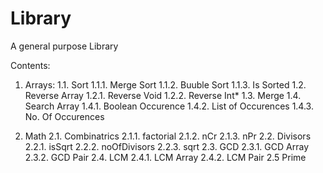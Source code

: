 # Library
A general purpose Library

Contents:
1. Arrays:
1.1. Sort
1.1.1. Merge Sort
1.1.2. Buuble Sort
1.1.3. Is Sorted
1.2. Reverse Array
1.2.1. Reverse Void
1.2.2. Reverse Int*
1.3. Merge
1.4. Search Array
1.4.1. Boolean Occurence
1.4.2. List of Occurences
1.4.3. No. Of Occurences

2. Math
2.1. Combinatrics
2.1.1. factorial
2.1.2. nCr
2.1.3. nPr
2.2. Divisors
2.2.1. isSqrt
2.2.2. noOfDivisors
2.2.3. sqrt
2.3. GCD
2.3.1. GCD Array
2.3.2. GCD Pair
2.4. LCM
2.4.1. LCM Array
2.4.2. LCM Pair
2.5 Prime
